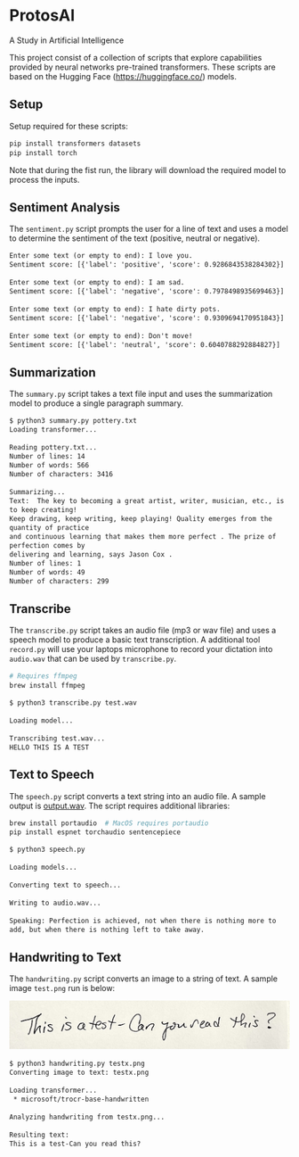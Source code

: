 # ProtosAI

A Study in Artificial Intelligence

This project consist of a collection of scripts that explore capabilities provided by neural networks pre-trained transformers. These scripts are based on the Hugging Face (https://huggingface.co/) models.  

## Setup

Setup required for these scripts:

```bash
pip install transformers datasets
pip install torch
```

Note that during the fist run, the library will download the required model to process the inputs.

## Sentiment Analysis

The `sentiment.py` script prompts the user for a line of text and uses a model to determine the sentiment of the text (positive, neutral or negative).

```text
Enter some text (or empty to end): I love you.
Sentiment score: [{'label': 'positive', 'score': 0.9286843538284302}]

Enter some text (or empty to end): I am sad.
Sentiment score: [{'label': 'negative', 'score': 0.7978498935699463}]

Enter some text (or empty to end): I hate dirty pots.
Sentiment score: [{'label': 'negative', 'score': 0.9309694170951843}]

Enter some text (or empty to end): Don't move!
Sentiment score: [{'label': 'neutral', 'score': 0.6040788292884827}]
```

## Summarization

The `summary.py` script takes a text file input and uses the summarization model to produce a single paragraph summary.

```text
$ python3 summary.py pottery.txt                                     
Loading transformer...

Reading pottery.txt...
Number of lines: 14
Number of words: 566
Number of characters: 3416

Summarizing...
Text:  The key to becoming a great artist, writer, musician, etc., is to keep creating!
Keep drawing, keep writing, keep playing! Quality emerges from the quantity of practice
and continuous learning that makes them more perfect . The prize of perfection comes by
delivering and learning, says Jason Cox .
Number of lines: 1
Number of words: 49
Number of characters: 299
```

## Transcribe

The `transcribe.py` script takes an audio file (mp3 or wav file) and uses a speech model to produce a basic text transcription. A additional tool `record.py` will use your laptops microphone to record your dictation into `audio.wav` that can be used by `transcribe.py`.

```bash
# Requires ffmpeg
brew install ffmpeg           
```

```text
$ python3 transcribe.py test.wav

Loading model...

Transcribing test.wav...
HELLO THIS IS A TEST
```

## Text to Speech

The `speech.py` script converts a text string into an audio file.  A sample output is [output.wav](output.wav). The script requires additional libraries:

```bash
brew install portaudio  # MacOS requires portaudio
pip install espnet torchaudio sentencepiece
```

```text
$ python3 speech.py

Loading models...

Converting text to speech...

Writing to audio.wav...

Speaking: Perfection is achieved, not when there is nothing more to add, but when there is nothing left to take away.
```

## Handwriting to Text

The `handwriting.py` script converts an image to a string of text. A sample image `test.png` run is below:

![test.png](test.png)

```text
$ python3 handwriting.py testx.png
Converting image to text: testx.png

Loading transformer...
 * microsoft/trocr-base-handwritten

Analyzing handwriting from testx.png...

Resulting text:
This is a test-Can you read this?
```